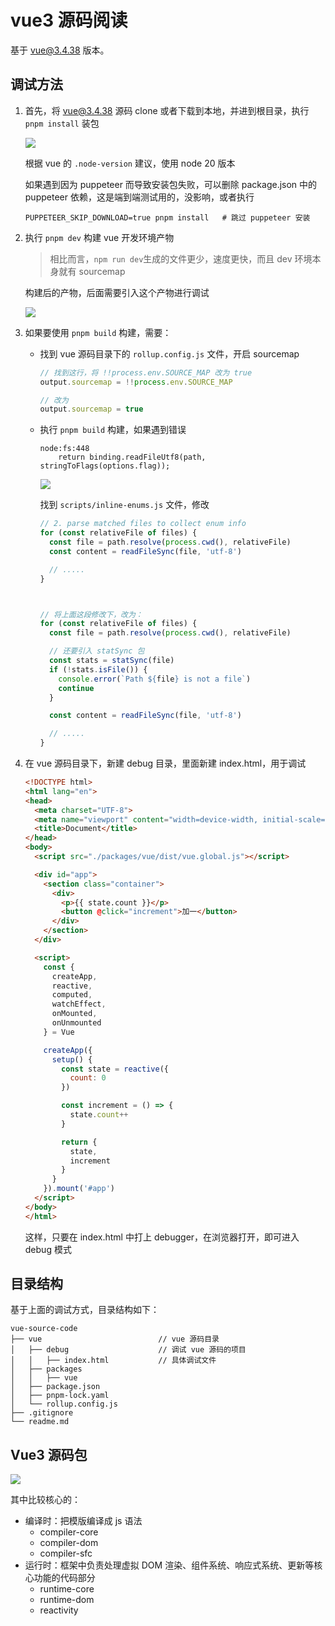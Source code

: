 # vue3 源码阅读

基于 vue@3.4.38 版本。



## 调试方法

1. 首先，将 [vue@3.4.38](https://github.com/vuejs/core/tree/v3.4.38) 源码 clone 或者下载到本地，并进到根目录，执行 `pnpm install` 装包

   ![](./imgs/img1.png)

   根据 vue 的 `.node-version` 建议，使用 node 20 版本

   如果遇到因为 puppeteer 而导致安装包失败，可以删除 package.json 中的 puppeteer 依赖，这是端到端测试用的，没影响，或者执行

   ```shell
   PUPPETEER_SKIP_DOWNLOAD=true pnpm install   # 跳过 puppeteer 安装
   ```

2. 执行 `pnpm dev` 构建 vue 开发环境产物

   > 相比而言，`npm run dev`生成的文件更少，速度更快，而且 dev 环境本身就有 sourcemap

   构建后的产物，后面需要引入这个产物进行调试

   ![](./imgs/img2.png)

   

3. 如果要使用 `pnpm build` 构建，需要：

   - 找到 vue 源码目录下的 `rollup.config.js` 文件，开启 sourcemap

     ```js
     // 找到这行，将 !!process.env.SOURCE_MAP 改为 true
     output.sourcemap = !!process.env.SOURCE_MAP
     
     // 改为
     output.sourcemap = true
     ```

   - 执行 `pnpm build` 构建，如果遇到错误

     ```shell
     node:fs:448
         return binding.readFileUtf8(path, stringToFlags(options.flag));
     ```

     ![](./imgs/img3.png)

     找到 `scripts/inline-enums.js` 文件，修改

     ```js
     // 2. parse matched files to collect enum info
     for (const relativeFile of files) {
       const file = path.resolve(process.cwd(), relativeFile)
       const content = readFileSync(file, 'utf-8')
     
       // .....
     }
     
     
     
     // 将上面这段修改下，改为：
     for (const relativeFile of files) {
       const file = path.resolve(process.cwd(), relativeFile)
     
       // 还要引入 statSync 包
       const stats = statSync(file)
       if (!stats.isFile()) {
         console.error(`Path ${file} is not a file`)
         continue
       }
     
       const content = readFileSync(file, 'utf-8')
     
       // .....
     }
     ```

     

4. 在 vue 源码目录下，新建 debug 目录，里面新建 index.html，用于调试

   ```html
   <!DOCTYPE html>
   <html lang="en">
   <head>
     <meta charset="UTF-8">
     <meta name="viewport" content="width=device-width, initial-scale=1.0">
     <title>Document</title>
   </head>
   <body>
     <script src="./packages/vue/dist/vue.global.js"></script>
   
     <div id="app">
       <section class="container">
         <div>
           <p>{{ state.count }}</p>
           <button @click="increment">加一</button>
         </div>
       </section>
     </div>
   
     <script>
       const {
         createApp,
         reactive,
         computed,
         watchEffect,
         onMounted,
         onUnmounted
       } = Vue
   
       createApp({
         setup() {
           const state = reactive({
             count: 0
           })
   
           const increment = () => {
             state.count++
           }
   
           return {
             state,
             increment
           }
         }
       }).mount('#app')
     </script>
   </body>
   </html>
   ```

   这样，只要在 index.html 中打上 debugger，在浏览器打开，即可进入 debug 模式



## 目录结构

基于上面的调试方式，目录结构如下：

```text
vue-source-code
├── vue                          // vue 源码目录
│   ├── debug                    // 调试 vue 源码的项目
│   │   ├── index.html           // 具体调试文件
│   ├── packages
│   │   ├── vue
│   ├── package.json
│   ├── pnpm-lock.yaml
│   └── rollup.config.js
├── .gitignore
└── readme.md
```



## Vue3 源码包

![](./imgs/img4.png)

其中比较核心的：

- 编译时：把模版编译成 js 语法
  - compiler-core
  - compiler-dom
  - compiler-sfc
- 运行时：框架中负责处理虚拟 DOM 渲染、组件系统、响应式系统、更新等核心功能的代码部分
  - runtime-core
  - runtime-dom
  - reactivity

